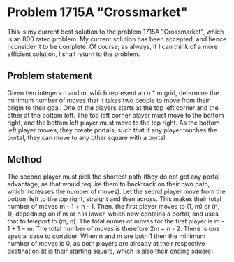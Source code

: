 # Problem 1715A "Crossmarket"
This is my current best solution to the problem 1715A "Crossmarket", which is an 800 rated problem. My current solution has been accepted, and hence I consider it to be complete. Of course, as always, if I can think of a more efficient solution, I shall return to the problem. 

## Problem statement
Given two integers n and m, which represent an n * m grid, determine the minimum number of moves that it takes two people to move from their origin to their goal. One of the players starts at the top left corner and the other at the bottom left. The top left corner player must move to the bottom right, and the bottom left player must move to the top right. As the bottom left player moves, they create portals, such that if any player touches the portal, they can move to any other square with a portal.

## Method
The second player must pick the shortest path (they do not get any portal advantage, as that would require them to backtrack on their own path, which increases the number of moves). Let the secnd player move from the bottom left to the top right, straight and then across. This makes their total number of moves m - 1 + n - 1. Then, the first player moves to (1, m) or (n, 1), depedning on if m or n is lower, which now contains a portal, and uses that to teleport to (m, n). The total numer of moves for the first player is m - 1 + 1 = m. The total number of moves is therefore 2m + n - 2. There is one special case to consider. When n and m are both 1 then the minimum number of moves is 0, as both players are already at their respective destination (it is their starting square, which is also their ending square).